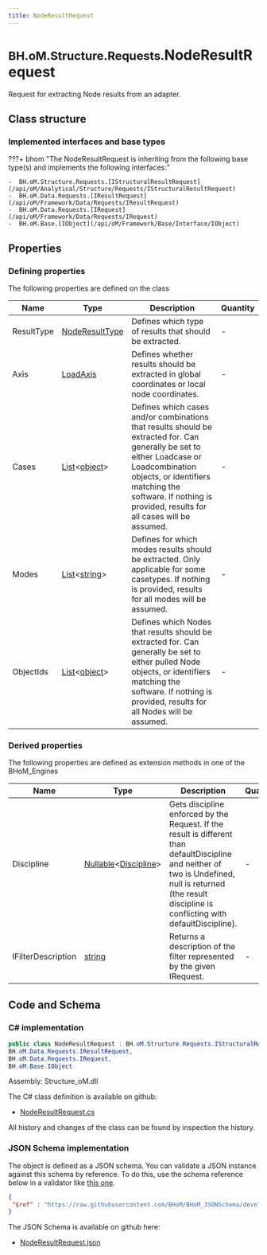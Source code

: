 ```yaml
---
title: NodeResultRequest
---
```


# <small>BH.oM.Structure.Requests.</small>**NodeResultRequest**

Request for extracting Node results from an adapter.

## Class structure

### Implemented interfaces and base types

???+ bhom "The NodeResultRequest is inheriting from the following base type(s) and implements the following interfaces:"

    -  BH.oM.Structure.Requests.[IStructuralResultRequest](/api/oM/Analytical/Structure/Requests/IStructuralResultRequest)
    -  BH.oM.Data.Requests.[IResultRequest](/api/oM/Framework/Data/Requests/IResultRequest)
    -  BH.oM.Data.Requests.[IRequest](/api/oM/Framework/Data/Requests/IRequest)
    -  BH.oM.Base.[IObject](/api/oM/Framework/Base/Interface/IObject)


## Properties



### Defining properties

The following properties are defined on the class

| Name             | Type             | Description      | Quantity         |
|------------------|------------------|------------------|------------------|
| ResultType | [NodeResultType](/api/oM/Analytical/Structure/Requests/Enum/NodeResultType) | Defines which type of results that should be extracted. | - |
| Axis | [LoadAxis](/api/oM/Analytical/Structure/Loads/Enums/LoadAxis) | Defines whether results should be extracted in global coordinates or local node coordinates. | - |
| Cases | [List](https://learn.microsoft.com/en-us/dotnet/api/System.Collections.Generic.List-1?view=netstandard-2.0)&lt;[object](https://learn.microsoft.com/en-us/dotnet/api/System.Object?view=netstandard-2.0)&gt; | Defines which cases and/or combinations that results should be extracted for. Can generally be set to either Loadcase or Loadcombination objects, or identifiers matching the software. If nothing is provided, results for all cases will be assumed. | - |
| Modes | [List](https://learn.microsoft.com/en-us/dotnet/api/System.Collections.Generic.List-1?view=netstandard-2.0)&lt;[string](https://learn.microsoft.com/en-us/dotnet/api/System.String?view=netstandard-2.0)&gt; | Defines for which modes results should be extracted. Only applicable for some casetypes. If nothing is provided, results for all modes will be assumed. | - |
| ObjectIds | [List](https://learn.microsoft.com/en-us/dotnet/api/System.Collections.Generic.List-1?view=netstandard-2.0)&lt;[object](https://learn.microsoft.com/en-us/dotnet/api/System.Object?view=netstandard-2.0)&gt; | Defines which Nodes that results should be extracted for. Can generally be set to either pulled Node objects, or identifiers matching the software. If nothing is provided, results for all Nodes will be assumed. | - |


### Derived properties

The following properties are defined as extension methods in one of the BHoM_Engines

| Name             | Type             | Description      | Quantity         | Engine           |
|------------------|------------------|------------------|------------------|------------------|
| Discipline | [Nullable](https://learn.microsoft.com/en-us/dotnet/api/System.Nullable-1?view=netstandard-2.0)&lt;[Discipline](/api/oM/Adapter/Adapters/Revit/Enums/Discipline)&gt; | Gets discipline enforced by the Request. If the result is different than defaultDiscipline and neither of two is Undefined, null is returned (the result discipline is conflicting with defaultDiscipline). | - | Revit_Engine |
| IFilterDescription | [string](https://learn.microsoft.com/en-us/dotnet/api/System.String?view=netstandard-2.0) | Returns a description of the filter represented by the given IRequest. | - | Revit_Engine |


## Code and Schema

### C# implementation

``` C# title="C#"
public class NodeResultRequest : BH.oM.Structure.Requests.IStructuralResultRequest,
BH.oM.Data.Requests.IResultRequest,
BH.oM.Data.Requests.IRequest,
BH.oM.Base.IObject
```

Assembly: Structure_oM.dll

The C# class definition is available on github:

- [NodeResultRequest.cs](https://github.com/BHoM/BHoM/blob/develop/Structure_oM/Requests\NodeResultRequest.cs)

All history and changes of the class can be found by inspection the history.
### JSON Schema implementation

The object is defined as a JSON schema. You can validate a JSON instance against this schema by reference. To do this, use the schema reference below in a validator like [this one](https://www.jsonschemavalidator.net/).

``` json title="JSON Schema"
{
 "$ref" : "https://raw.githubusercontent.com/BHoM/BHoM_JSONSchema/develop/Structure_oM/Requests/NodeResultRequest.json"
}
```

The JSON Schema is available on github here:

- [NodeResultRequest.json](https://github.com/BHoM/BHoM_JSONSchema/blob/develop/Structure_oM/Requests/NodeResultRequest.json)

